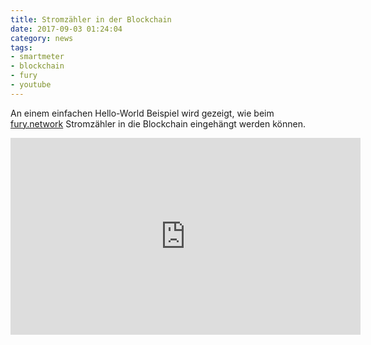 ```yaml
---
title: Stromzähler in der Blockchain
date: 2017-09-03 01:24:04
category: news
tags: 
- smartmeter
- blockchain
- fury
- youtube
---
```

An einem einfachen Hello-World Beispiel wird gezeigt, wie beim [fury.network](https://fury.network) Stromzähler in die Blockchain eingehängt werden können.

<html>
<iframe width="560" height="315" src="https://www.youtube-nocookie.com/embed/qmZNgH0sTEk" frameborder="0" allowfullscreen></iframe>
</html>
